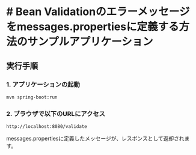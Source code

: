 # # Bean Validationのエラーメッセージをmessages.propertiesに定義する方法のサンプルアプリケーション

## 実行手順

### 1. アプリケーションの起動

```bash
mvn spring-boot:run
```

### 2. ブラウザで以下のURLにアクセス

`http://localhost:8080/validate`

messages.propertiesに定義したメッセージが、レスポンスとして返却されます。